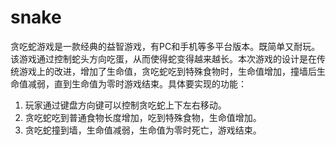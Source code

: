 # snake
贪吃蛇游戏是一款经典的益智游戏，有PC和手机等多平台版本。既简单又耐玩。该游戏通过控制蛇头方向吃蛋，从而使得蛇变得越来越长。本次游戏的设计是在传统游戏上的改进，增加了生命值，贪吃蛇吃到特殊食物时，生命值增加，撞墙后生命值减弱，直到生命值为零时游戏结束。具体要实现的功能：
1.	玩家通过键盘方向键可以控制贪吃蛇上下左右移动。
2.	贪吃蛇吃到普通食物长度增加，吃到特殊食物，生命值增加。
3.	贪吃蛇撞到墙，生命值减弱，生命值为零时死亡，游戏结束。
